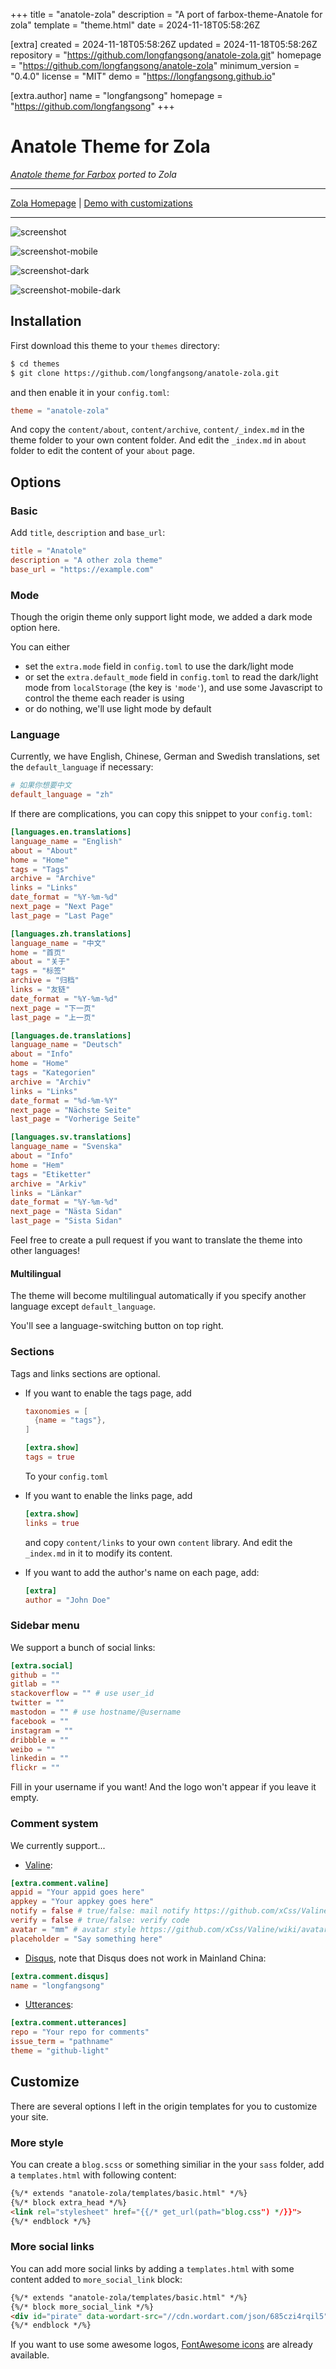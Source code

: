 
+++
title = "anatole-zola"
description = "A port of farbox-theme-Anatole for zola"
template = "theme.html"
date = 2024-11-18T05:58:26Z

[extra]
created = 2024-11-18T05:58:26Z
updated = 2024-11-18T05:58:26Z
repository = "https://github.com/longfangsong/anatole-zola.git"
homepage = "https://github.com/longfangsong/anatole-zola"
minimum_version = "0.4.0"
license = "MIT"
demo = "https://longfangsong.github.io"

[extra.author]
name = "longfangsong"
homepage = "https://github.com/longfangsong"
+++        

# Anatole Theme for Zola

*[Anatole theme for Farbox](https://github.com/hi-caicai/farbox-theme-Anatole) ported to Zola*
___
[Zola Homepage](https://www.getzola.org/themes/anatole-zola/) | [Demo with customizations](https://longfangsong.github.io/)
___
![screenshot](./screenshot.png)

![screenshot-mobile](./screenshot-mobile.png)

![screenshot-dark](./screenshot-dark.png)

![screenshot-mobile-dark](./screenshot-mobile-dark.png)

## Installation

First download this theme to your `themes` directory:

```bash
$ cd themes
$ git clone https://github.com/longfangsong/anatole-zola.git
```
and then enable it in your `config.toml`:

```toml
theme = "anatole-zola"
```

And copy the `content/about`, `content/archive`, `content/_index.md` in the theme folder to your own content folder. And edit the `_index.md` in `about` folder to edit the content of your `about` page.

## Options

### Basic

Add `title`, `description` and `base_url`:

```toml
title = "Anatole"
description = "A other zola theme"
base_url = "https://example.com"
```

### Mode

Though the origin theme only support light mode, we added a dark mode option here.

You can either
- set the `extra.mode` field in `config.toml` to use the dark/light mode
- or set the `extra.default_mode` field in `config.toml` to read the dark/light mode from `localStorage` (the key is `'mode'`), and use some Javascript to control the theme each reader is using
- or do nothing, we'll use light mode by default

### Language

Currently, we have English, Chinese, German and Swedish translations, set the `default_language` if necessary:

```toml
# 如果你想要中文
default_language = "zh"
```

If there are complications, you can copy this snippet to your `config.toml`:

```toml
[languages.en.translations]
language_name = "English"
about = "About"
home = "Home"
tags = "Tags"
archive = "Archive"
links = "Links"
date_format = "%Y-%m-%d"
next_page = "Next Page"
last_page = "Last Page"

[languages.zh.translations]
language_name = "中文"
home = "首页"
about = "关于"
tags = "标签"
archive = "归档"
links = "友链"
date_format = "%Y-%m-%d"
next_page = "下一页"
last_page = "上一页"

[languages.de.translations]
language_name = "Deutsch"
about = "Info"
home = "Home"
tags = "Kategorien"
archive = "Archiv"
links = "Links"
date_format = "%d-%m-%Y"
next_page = "Nächste Seite"
last_page = "Vorherige Seite"

[languages.sv.translations]
language_name = "Svenska"
about = "Info"
home = "Hem"
tags = "Etiketter"
archive = "Arkiv"
links = "Länkar"
date_format = "%Y-%m-%d"
next_page = "Nästa Sidan"
last_page = "Sista Sidan"
```

Feel free to create a pull request if you want to translate the theme into other languages!
#### Multilingual

The theme will become multilingual automatically if you specify another language except `default_language`.

You'll see a language-switching button on top right.


### Sections

Tags and links sections are optional.

- If you want to enable the tags page, add
  ```toml
  taxonomies = [
    {name = "tags"},
  ]

  [extra.show]
  tags = true
  ```
  To your `config.toml`

- If you want to enable the links page, add

  ```toml
  [extra.show]
  links = true
  ```

  and copy `content/links` to your own `content` library. And edit the `_index.md` in it to modify its content.

- If you want to add the author's name on each page, add:

  ```toml
  [extra]
  author = "John Doe"
  ```

### Sidebar menu

We support a bunch of social links:

```toml
[extra.social]
github = ""
gitlab = ""
stackoverflow = "" # use user_id
twitter = ""
mastodon = "" # use hostname/@username
facebook = ""
instagram = ""
dribbble = ""
weibo = ""
linkedin = ""
flickr = ""
```

Fill in your username if you want! And the logo won't appear if you leave it empty.



### Comment system

We currently support...

- [Valine](https://valine.js.org/quickstart.html):

```toml
[extra.comment.valine]
appid = "Your appid goes here"
appkey = "Your appkey goes here"
notify = false # true/false: mail notify https://github.com/xCss/Valine/wiki/Valine-%E8%AF%84%E8%AE%BA%E7%B3%BB%E7%BB%9F%E4%B8%AD%E7%9A%84%E9%82%AE%E4%BB%B6%E6%8F%90%E9%86%92%E8%AE%BE%E7%BD%AE
verify = false # true/false: verify code
avatar = "mm" # avatar style https://github.com/xCss/Valine/wiki/avatar-setting-for-valine
placeholder = "Say something here"
```

- [Disqus](https://disqus.com/admin/create/), note that Disqus does not work in Mainland China:

```toml
[extra.comment.disqus]
name = "longfangsong"
```

- [Utterances](https://utteranc.es/):

```toml
[extra.comment.utterances]
repo = "Your repo for comments"
issue_term = "pathname"
theme = "github-light"
```


## Customize

There are several options I left in the origin templates for you to customize your site.

### More style

You can create a `blog.scss` or something similiar in the your `sass` folder, add a `templates.html` with following content:

```html
{%/* extends "anatole-zola/templates/basic.html" */%}
{%/* block extra_head */%}
<link rel="stylesheet" href="{{/* get_url(path="blog.css") */}}">
{%/* endblock */%}
```

### More social links

You can add more social links by adding a `templates.html` with some content added to `more_social_link` block:

```html
{%/* extends "anatole-zola/templates/basic.html" */%}
{%/* block more_social_link */%}
<div id="pirate" data-wordart-src="//cdn.wordart.com/json/685czi4rqil5" style="width: 100%;" data-wordart-show-attribution></div>
{%/* endblock */%}
```

If you want to use some awesome logos, [FontAwesome icons](https://fontawesome.com/icons?d=gallery) are already available.

        